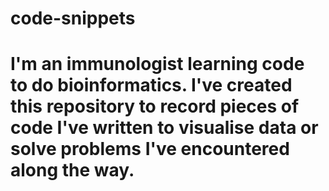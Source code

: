 # code-snippets

# I'm an immunologist learning code to do bioinformatics. I've created this repository to record pieces of code I've written to visualise data or solve problems I've encountered along the way. 
